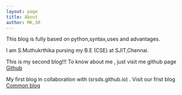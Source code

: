 ```yaml
---
layout: page
title: About
author: MK,SR
---
```


This blog is fully based on python,syntax,uses and advantages.

I am S.Muthukrthika pursing my B.E (CSE) at SJIT,Chennai.

This is my second blog!!! To know about me , just visit me github page [Github](https://mkrthika.github.io/krthika.github.io/)

My first blog in collaboration with (srsds.github.io) . Visit our frist blog [Common blog](https://slrthika.github.io/blog/)
